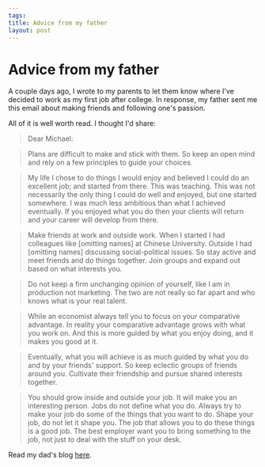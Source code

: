 ```yaml
--- 
tags: 
title: Advice from my father
layout: post
---
```

# Advice from my father

A couple days ago, I wrote to my parents to let them know where I've decided
to work as my first job after college. In response, my father sent me this
email about making friends and following one's passion.

All of it is well worth read. I thought I'd share:

> Dear Michael:

>

> Plans are difficult to make and stick with them. So keep an open mind and
rely on a few principles to guide your choices.

>

> My life I chose to do things I would enjoy and believed I could do an
excellent job; and started from there. This was teaching. This was not
necessarily the only thing I could do well and enjoyed, but one started
somewhere. I was much less ambitious than what I achieved eventually. If you
enjoyed what you do then your clients will return and your career will develop
from there.

>

> Make friends at work and outside work. When I started I had colleagues like
[omitting names] at Chinese University. Outside I had [omitting names]
discussing social-political issues. So stay active and meet friends and do
things together. Join groups and expand out based on what interests you.

>

> Do not keep a firm unchanging opinion of yourself, like I am in production
not marketing. The two are not really so far apart and who knows what is your
real talent.

>

> While an economist always tell you to focus on your comparative advantage.
In reality your comparative advantage grows with what you work on. And this is
more guided by what you enjoy doing, and it makes you good at it.

>

> Eventually, what you will achieve is as much guided by what you do and by
your friends' support. So keep eclectic groups of friends around you.
Cultivate their friendship and pursue shared interests together.

>

> You should grow inside and outside your job. It will make you an interesting
person. Jobs do not define what you do. Always try to make your job do some of
the things that you want to do. Shape your job, do not let it shape you. The
job that allows you to do these things is a good job. The best employer want
you to bring something to the job, not just to deal with the stuff on your
desk.

Read my dad's blog [here](http://www.wangyujian.com/?lang=en).

